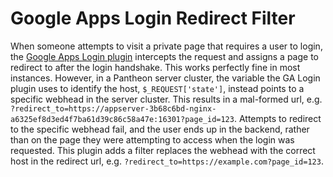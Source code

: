# Google Apps Login Redirect Filter

When someone attempts to visit a private page that requires a user to login, the
[Google Apps Login plugin](https://wordpress.org/plugins/google-apps-login/)
intercepts the request and assigns a page to redirect to after the login handshake.
This works perfectly fine in most instances. However, in a Pantheon server cluster,
the variable the GA Login plugin uses to identify the host, `$_REQUEST['state']`,
instead points to a specific webhead in the server cluster. This results in a
mal-formed url, e.g.
`?redirect_to=https://appserver-3b68c6bd-nginx-a6325ef8d3ed4f7ba61d39c86c58a47e:16301?page_id=123`.
Attempts to redirect to the specific webhead fail, and the user ends up in the
backend, rather than on the page they were attempting to access when the login
was requested. This plugin adds a filter replaces the webhead with the correct host
in the redirect url, e.g.
`?redirect_to=https://example.com?page_id=123`.